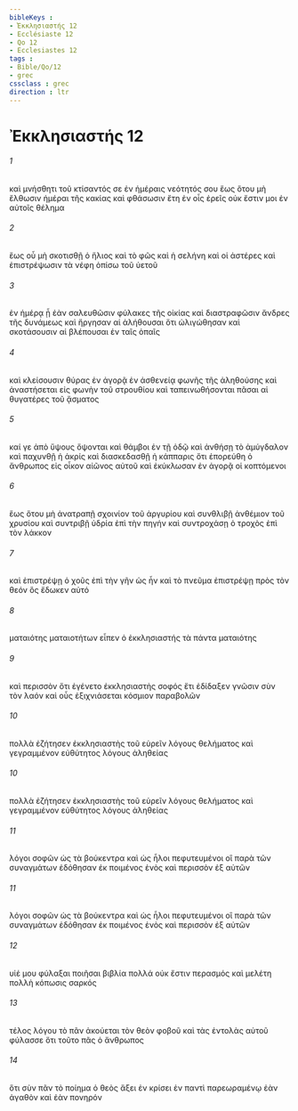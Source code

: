 ```yaml
---
bibleKeys : 
- Ἐκκλησιαστής 12
- Ecclésiaste 12
- Qo 12
- Ecclesiastes 12
tags : 
- Bible/Qo/12
- grec
cssclass : grec
direction : ltr
---
```


# Ἐκκλησιαστής 12

###### 1
καὶ μνήσθητι τοῦ κτίσαντός σε ἐν ἡμέραις νεότητός σου ἕως ὅτου μὴ ἔλθωσιν ἡμέραι τῆς κακίας καὶ φθάσωσιν ἔτη ἐν οἷς ἐρεῖς οὐκ ἔστιν μοι ἐν αὐτοῖς θέλημα
###### 2
ἕως οὗ μὴ σκοτισθῇ ὁ ἥλιος καὶ τὸ φῶς καὶ ἡ σελήνη καὶ οἱ ἀστέρες καὶ ἐπιστρέψωσιν τὰ νέφη ὀπίσω τοῦ ὑετοῦ
###### 3
ἐν ἡμέρᾳ ᾗ ἐὰν σαλευθῶσιν φύλακες τῆς οἰκίας καὶ διαστραφῶσιν ἄνδρες τῆς δυνάμεως καὶ ἤργησαν αἱ ἀλήθουσαι ὅτι ὠλιγώθησαν καὶ σκοτάσουσιν αἱ βλέπουσαι ἐν ταῖς ὀπαῖς
###### 4
καὶ κλείσουσιν θύρας ἐν ἀγορᾷ ἐν ἀσθενείᾳ φωνῆς τῆς ἀληθούσης καὶ ἀναστήσεται εἰς φωνὴν τοῦ στρουθίου καὶ ταπεινωθήσονται πᾶσαι αἱ θυγατέρες τοῦ ᾄσματος
###### 5
καί γε ἀπὸ ὕψους ὄψονται καὶ θάμβοι ἐν τῇ ὁδῷ καὶ ἀνθήσῃ τὸ ἀμύγδαλον καὶ παχυνθῇ ἡ ἀκρίς καὶ διασκεδασθῇ ἡ κάππαρις ὅτι ἐπορεύθη ὁ ἄνθρωπος εἰς οἶκον αἰῶνος αὐτοῦ καὶ ἐκύκλωσαν ἐν ἀγορᾷ οἱ κοπτόμενοι
###### 6
ἕως ὅτου μὴ ἀνατραπῇ σχοινίον τοῦ ἀργυρίου καὶ συνθλιβῇ ἀνθέμιον τοῦ χρυσίου καὶ συντριβῇ ὑδρία ἐπὶ τὴν πηγήν καὶ συντροχάσῃ ὁ τροχὸς ἐπὶ τὸν λάκκον
###### 7
καὶ ἐπιστρέψῃ ὁ χοῦς ἐπὶ τὴν γῆν ὡς ἦν καὶ τὸ πνεῦμα ἐπιστρέψῃ πρὸς τὸν θεόν ὃς ἔδωκεν αὐτό
###### 8
ματαιότης ματαιοτήτων εἶπεν ὁ ἐκκλησιαστής τὰ πάντα ματαιότης
###### 9
καὶ περισσὸν ὅτι ἐγένετο ἐκκλησιαστὴς σοφός ἔτι ἐδίδαξεν γνῶσιν σὺν τὸν λαόν καὶ οὖς ἐξιχνιάσεται κόσμιον παραβολῶν
###### 10
πολλὰ ἐζήτησεν ἐκκλησιαστὴς τοῦ εὑρεῖν λόγους θελήματος καὶ γεγραμμένον εὐθύτητος λόγους ἀληθείας
###### 10
πολλὰ ἐζήτησεν ἐκκλησιαστὴς τοῦ εὑρεῖν λόγους θελήματος καὶ γεγραμμένον εὐθύτητος λόγους ἀληθείας
###### 11
λόγοι σοφῶν ὡς τὰ βούκεντρα καὶ ὡς ἧλοι πεφυτευμένοι οἳ παρὰ τῶν συναγμάτων ἐδόθησαν ἐκ ποιμένος ἑνὸς καὶ περισσὸν ἐξ αὐτῶν
###### 11
λόγοι σοφῶν ὡς τὰ βούκεντρα καὶ ὡς ἧλοι πεφυτευμένοι οἳ παρὰ τῶν συναγμάτων ἐδόθησαν ἐκ ποιμένος ἑνὸς καὶ περισσὸν ἐξ αὐτῶν
###### 12
υἱέ μου φύλαξαι ποιῆσαι βιβλία πολλά οὐκ ἔστιν περασμός καὶ μελέτη πολλὴ κόπωσις σαρκός
###### 13
τέλος λόγου τὸ πᾶν ἀκούεται τὸν θεὸν φοβοῦ καὶ τὰς ἐντολὰς αὐτοῦ φύλασσε ὅτι τοῦτο πᾶς ὁ ἄνθρωπος
###### 14
ὅτι σὺν πᾶν τὸ ποίημα ὁ θεὸς ἄξει ἐν κρίσει ἐν παντὶ παρεωραμένῳ ἐὰν ἀγαθὸν καὶ ἐὰν πονηρόν
